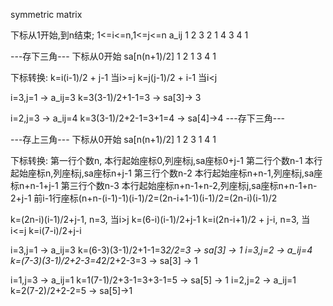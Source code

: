 symmetric matrix

下标从1开始,到n结束; 1<=i<=n,1<=j<=n
a_ij
1 2 3
2 1 4
3 4 1

---存下三角---
下标从0开始
sa[n(n+1)/2]
1 2 1 3 4 1

下标转换:
k=i(i-1)/2 + j-1 当i>=j
k=j(j-1)/2 + i-1 当i<j


i=3,j=1 -> a_ij=3
k=3(3-1)/2+1-1=3 -> sa[3]-> 3

i=2,j=3 -> a_ij=4
k=3(3-1)/2+2-1=3+1=4 -> sa[4]->4
---存下三角---

---存上三角---
下标从0开始
sa[n(n+1)/2]
1 2 3 1 4 1

下标转换:
第一行个数n,        本行起始座标0,列座标j,sa座标0+j-1
第二行个数n-1       本行起始座标n,列座标j,sa座标n+j-1
第三行个数n-2       本行起始座标n+n-1,列座标j,sa座标n+n-1+j-1
第三行个数n-3       本行起始座标n+n-1+n-2,列座标j,sa座标n+n-1+n-2+j-1
前i-1行座标(n+n-(i-1)-1)(i-1)/2=(2n-i+1-1)(i-1)/2=(2n-i)(i-1)/2

k=(2n-i)(i-1)/2+j-1, n=3, 当i>j
k=(6-i)(i-1)/2+j-1
k=i(2n-i+1)/2 + j-i, n=3, 当i<=j
k=i(7-i)/2+j-i


i=3,j=1 -> a_ij=3
k=(6-3)(3-1)/2+1-1=3*2/2=3 -> sa[3] -> 1
i=3,j=2 -> a_ij=4
k=(7-3)(3-1)/2+2-3=4*2/2+2-3=3 -> sa[3] -> 1


i=1,j=3 -> a_ij=1
k=1(7-1)/2+3-1=3+3-1=5 -> sa[5] -> 1
i=2,j=2 -> a_ij=1
k=2(7-2)/2+2-2=5 -> sa[5]->1